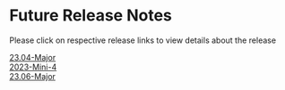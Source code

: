 Future Release Notes
=============

Please click on respective release links to view details about the release

[23.04-Major](./?path=/docs/release-notes/Future-Release-Notes/23.04.md) <br />
[2023-Mini-4](./?path=/docs/release-notes/Future-Release-Notes/23Mini4.md) <br />
[23.06-Major](./?path=/docs/release-notes/Future-Release-Notes/23.06.md) <br />
